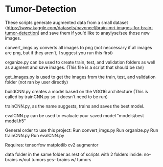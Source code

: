 # Tumor-Detection
These scripts generate augmented data from a small dataset (https://www.kaggle.com/datasets/navoneel/brain-mri-images-for-brain-tumor-detection)
and save them if you'd like to anaylyse/see those new images.

convert_imgs.py converts all images to png (not neccessary if all images are png, but if they aren't, I suggest you run this first)

organize.py can be used to create train, test, and validation folders as well as augment and save images.  (This file is a script that should be ran)

get_images.py is used to get the images from the train, test, and validation folder (not ran by user directly)

buildCNN.py creates a model based on the VGG16 architecture (This is called by trainCNN.py so it doesn't need to be run)

trainCNN.py, as the name suggests, trains and saves the best model.

evalCNN.py can be used to evaluate your saved model "models\best model.h5"

General order to use this project:
Run convert_imgs.py
Run organize.py
Run trainCNN.py
Run evalCNN.py

Requires: 
  tensorfow
  matplotlib
  cv2
  augmentor
  
  data folder in the same folder as rest of scripts with 2 folders inside:
    no- brains w/out tumors
    yes- brains w/ tumors


